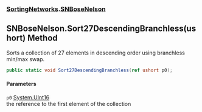 ### [SortingNetworks](./SortingNetworks.md 'SortingNetworks').[SNBoseNelson](./SortingNetworks-SNBoseNelson.md 'SortingNetworks.SNBoseNelson')
## SNBoseNelson.Sort27DescendingBranchless(ushort) Method
Sorts a collection of 27 elements in descending order using branchless min/max swap.  
```csharp
public static void Sort27DescendingBranchless(ref ushort p0);
```
#### Parameters
<a name='SortingNetworks-SNBoseNelson-Sort27DescendingBranchless(ushort)-p0'></a>
`p0` [System.UInt16](https://docs.microsoft.com/en-us/dotnet/api/System.UInt16 'System.UInt16')  
the reference to the first element of the collection  
  
